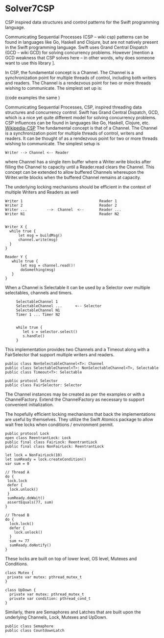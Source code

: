 # Solver7CSP

CSP inspired data structures and control patterns for the Swift programming language.

Communicating Sequential Processes (CSP – wiki csp) patterns can be found in languages like Go, Haskell and Clojure, but are not natively present in the Swift programming language. Swift uses Grand Central Dispatch (GCD – wiki GCD) for solving concurrency problems. However [mention a GCD weakness that CSP solves here – in other words, why does someone want to use this library ].

In CSP, the fundamental concept is a Channel. The Channel is a synchronization point for multiple threads of control, including both writers and readers. The Channel is a rendezvous point for two or more threads wishing to communicate. The simplest set up is:

(code examples the same )

Communicating Sequential Processes, CSP, inspired threading data structures and concurrency control.  Swift has Grand Central Dispatch,
GCD, which is a nice yet quite different model for solving concurrency problems.  CSP influences can
be found in languages like Go, Haskell, Clojure, etc. [Wikipedia-CSP][1]    The fundamental concept is
that of a Channel.  The Channel is a synchronization point for multiple threads of control, writers and readers.  It can
be thought of as a rendezvous point for two or more threads wishing to communicate.  The simplest setup is
```
Writer --> Channel <-- Reader 
```

where Channel has a single item buffer where a Writer.write blocks after filling the Channel to capacity
until a Reader.read clears the Channel.  This concept can be extended to allow buffered Channels whereupon the 
Writer.write blocks when the buffered Channel remains at capacity.  

The underlying locking mechanisms should be efficient in the context of multiple Writers and Readers as well
```
Writer 1                                   Reader 1
Writer 2                                   Reader 2
Writer ...         -->  Channel  <--       Reader ...
Writer N1                                  Reader N2


Writer X {
  while true {
      let msg = buildMsg()
      channel.write(msg)
  }
}
  
Reader Y {
   while true {
       let msg = channel.read()!
       doSomething(msg)
   }
}
```

When a Channel is Selectable it can be used by a Selector over multiple selectables, channels and timers.

```
     SelectableChannel 1
     SelectableChannel ...      <-- Selector  
     SelectableChannel N1
     Timer 1 ... Timer N2
     
     
     while true {
        let s = selector.select()
        s.handle()
     }
```

This implementation provides two Channels and a Timeout along with a FairSelector that support multiple
writers and readers. 
```
public class NonSelectableChannel<T>: Channel
public class SelectableChannel<T>: NonSelectableChannel<T>, Selectable
public class Timeout<T>: Selectable

public protocol Selector 
public class FairSelector: Selector
```
The Channel instances may be created as per the examples or with a ChannelFactory.  Extend
the ChannelFactory as necessary to support convenient initialization.

The hopefully efficient locking mechanisms that back the implementations are useful by themselves.
They utilize the Swift Atomics package to allow wait free locks when conditions / environment permit.
```
public protocol Lock
open class ReentrantLock: Lock 
public final class FairLock: ReentrantLock 
public final class NonFairLock: ReentrantLock

let lock = NonFairLock(10) 
let sumReady = lock.createCondition()
var sum = 0 

// Thread A 
do {
 lock.lock 
 defer {
  lock.unlock()
 }
 sumReady.doWait()
 assertEquals(77, sum) 
}

// Thread B
do {
  lock.lock()
  defer {
    lock.unlock()
  }
  sum += 77
  sumReady.doNotify()
}
```
These locks are built on top of lower level, OS level, Mutexes and Conditions.
```
class Mutex {
 private var mutex: pthread_mutex_t
}

class UpDown {  
  private var mutex: pthread_mutex_t
  private var condition: pthread_cond_t
}  
```
Similarly, there are Semaphores and Latches that are built upon the underlying Channels,
Lock, Mutexes and UpDown.
```
public class Semaphore
public class CountdownLatch 
```


[1]: <https://en.wikipedia.org/wiki/Communicating_sequential_processes> "Wikipedia CSP"

